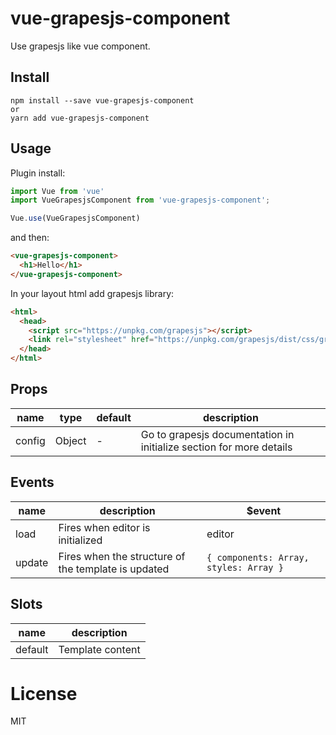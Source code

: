 # vue-grapesjs-component

Use grapesjs like vue component.

## Install
```
npm install --save vue-grapesjs-component
or
yarn add vue-grapesjs-component
```

## Usage

Plugin install:

```js
import Vue from 'vue'
import VueGrapesjsComponent from 'vue-grapesjs-component';

Vue.use(VueGrapesjsComponent)
```
and then:
```html
<vue-grapesjs-component>
  <h1>Hello</h1>
</vue-grapesjs-component>
```

In your layout html add grapesjs library:

```html
<html>
  <head>
    <script src="https://unpkg.com/grapesjs"></script>
    <link rel="stylesheet" href="https://unpkg.com/grapesjs/dist/css/grapes.min.css">
  </head>
</html>
```

## Props

| name   | type   | default | description                                                         |
| ------ | ------ | --------| ------------------------------------------------------------------- |
| config | Object |    -    | Go to grapesjs documentation in initialize section for more details |

## Events

| name   | description                                         | $event                                 |
| ------ | --------------------------------------------------- | -------------------------------------- |
| load   | Fires when editor is initialized                    | editor                                 |
| update | Fires when the structure of the template is updated | `{ components: Array, styles: Array }` |

## Slots

| name    | description      |
| ------- | ---------------- |
| default | Template content |

# License

MIT